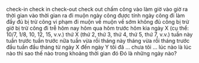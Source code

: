 check-in
check in
check-out
check out
chấm công
vào làm
giờ vào
giờ ra
thời gian vào
thời gian ra
đi muộn
ngày công
được tính ngày công
đi làm đầy đủ
bị trừ công
vi phạm
đi muộn
về muộn
về sớm
không đủ công
bị trừ giờ
bị trừ công
đi trễ
hôm nay
hôm qua
hôm trước
hôm kia
ngày X (cụ thể: 10/7, 1/8, 10, 12, 15, v.v.)
thứ X (thứ 2, thứ 3, thứ 4, thứ 5, thứ 7, v.v.)
tuần này
tuần trước
tuần trước nữa
tuần vừa rồi
tháng này
tháng vừa rồi
tháng trước
đầu tuần
đầu tháng
từ ngày X đến ngày Y
tôi đã … chưa
tôi … lúc nào
là lúc nào
thì sao
thế nào
trong khoảng thời gian đó
Đó là những ngày nào?